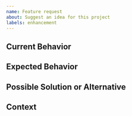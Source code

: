 ```yaml
---
name: Feature request
about: Suggest an idea for this project
labels: enhancement
---
```

<!-- Provide a general summary of the issue in the title above. -->

Current Behavior
----------------
<!-- Tell us what is currently happening. -->

Expected Behavior
-----------------
<!-- Tell us how it should work, how it differs from the current implementation. -->

Possible Solution or Alternative
---------------------------------
<!--
Suggest ideas how to implement the addition or change, or a clear and concise
description of any alternative solutions or features you've considered.
Delete if not applicable/relevant.
-->

Context
-------
<!-- Add any other context or screenshots about the feature request here. -->
